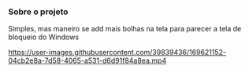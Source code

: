 ### Sobre o projeto
Simples, mas maneiro se add mais bolhas na tela para parecer a tela de bloqueio do Windows



https://user-images.githubusercontent.com/39839436/169621152-04cb2e8a-7d58-4065-a531-d6d91f84a8ea.mp4

